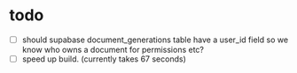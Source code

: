 # todo


- [ ] should supabase document_generations table have a user_id field so we know who owns a document for permissions etc?
- [ ] speed up build. (currently takes 67 seconds)
